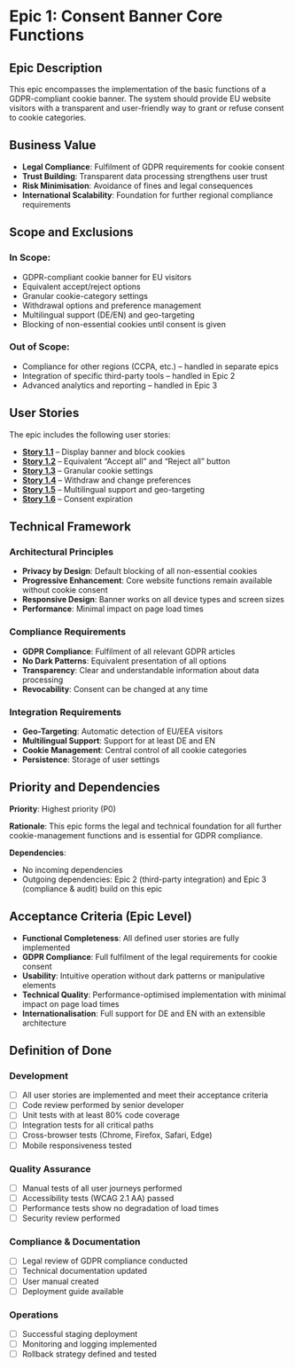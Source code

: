 # Epic 1: Consent Banner Core Functions

## Epic Description

This epic encompasses the implementation of the basic functions of a GDPR-compliant cookie banner. The system should
provide EU website visitors with a transparent and user-friendly way to grant or refuse consent to cookie categories.

## Business Value

- **Legal Compliance**: Fulfilment of GDPR requirements for cookie consent
- **Trust Building**: Transparent data processing strengthens user trust
- **Risk Minimisation**: Avoidance of fines and legal consequences
- **International Scalability**: Foundation for further regional compliance requirements

## Scope and Exclusions

### In Scope:

- GDPR-compliant cookie banner for EU visitors
- Equivalent accept/reject options
- Granular cookie-category settings
- Withdrawal options and preference management
- Multilingual support (DE/EN) and geo-targeting
- Blocking of non-essential cookies until consent is given

### Out of Scope:

- Compliance for other regions (CCPA, etc.) – handled in separate epics
- Integration of specific third-party tools – handled in Epic 2
- Advanced analytics and reporting – handled in Epic 3

## User Stories

The epic includes the following user stories:

- **[Story 1.1](user_stories/story_1.1_display_banner_and_block_cookies.md)** – Display banner and block cookies
- **[Story 1.2](user_stories/story_1.2_equivalent_accept_all_and_reject_all_button.md)** – Equivalent “Accept all” and “Reject all” button
- **[Story 1.3](user_stories/story_1.3_granular_cookie_settings.md)** – Granular cookie settings
- **[Story 1.4](user_stories/story_1.4_withdraw_and_change_preferences.md)** – Withdraw and change preferences
- **[Story 1.5](user_stories/story_1.5_multilingual_and_geo_targeting.md)** – Multilingual support and geo-targeting
- **[Story 1.6](user_stories/story_1.6_consent_expiration.md)** – Consent expiration

## Technical Framework

### Architectural Principles

- **Privacy by Design**: Default blocking of all non-essential cookies
- **Progressive Enhancement**: Core website functions remain available without cookie consent
- **Responsive Design**: Banner works on all device types and screen sizes
- **Performance**: Minimal impact on page load times

### Compliance Requirements

- **GDPR Compliance**: Fulfilment of all relevant GDPR articles
- **No Dark Patterns**: Equivalent presentation of all options
- **Transparency**: Clear and understandable information about data processing
- **Revocability**: Consent can be changed at any time

### Integration Requirements

- **Geo-Targeting**: Automatic detection of EU/EEA visitors
- **Multilingual Support**: Support for at least DE and EN
- **Cookie Management**: Central control of all cookie categories
- **Persistence**: Storage of user settings

## Priority and Dependencies

**Priority**: Highest priority (P0)

**Rationale**: This epic forms the legal and technical foundation for all further cookie-management functions and is
essential for GDPR compliance.

**Dependencies**:

- No incoming dependencies
- Outgoing dependencies: Epic 2 (third-party integration) and Epic 3 (compliance & audit) build on this epic

## Acceptance Criteria (Epic Level)

- **Functional Completeness**: All defined user stories are fully implemented
- **GDPR Compliance**: Full fulfilment of the legal requirements for cookie consent
- **Usability**: Intuitive operation without dark patterns or manipulative elements
- **Technical Quality**: Performance-optimised implementation with minimal impact on page load times
- **Internationalisation**: Full support for DE and EN with an extensible architecture

## Definition of Done

### Development

- [ ] All user stories are implemented and meet their acceptance criteria
- [ ] Code review performed by senior developer
- [ ] Unit tests with at least 80% code coverage
- [ ] Integration tests for all critical paths
- [ ] Cross-browser tests (Chrome, Firefox, Safari, Edge)
- [ ] Mobile responsiveness tested

### Quality Assurance

- [ ] Manual tests of all user journeys performed
- [ ] Accessibility tests (WCAG 2.1 AA) passed
- [ ] Performance tests show no degradation of load times
- [ ] Security review performed

### Compliance & Documentation

- [ ] Legal review of GDPR compliance conducted
- [ ] Technical documentation updated
- [ ] User manual created
- [ ] Deployment guide available

### Operations

- [ ] Successful staging deployment
- [ ] Monitoring and logging implemented
- [ ] Rollback strategy defined and tested
